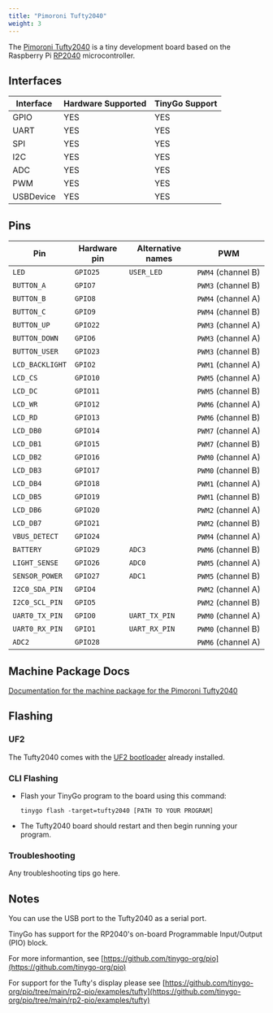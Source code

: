 ```yaml
---
title: "Pimoroni Tufty2040"
weight: 3
---
```


The [Pimoroni Tufty2040](https://shop.pimoroni.com/products/tufty-2040) is a tiny development board based on the Raspberry Pi [RP2040](https://datasheets.raspberrypi.org/rp2040/rp2040-datasheet.pdf) microcontroller.

## Interfaces

| Interface | Hardware Supported | TinyGo Support |
| --------- | ------------- | ----- |
| GPIO      | YES | YES |
| UART      | YES | YES |
| SPI       | YES | YES |
| I2C       | YES | YES |
| ADC       | YES | YES |
| PWM       | YES | YES |
| USBDevice | YES | YES |

## Pins

| Pin               | Hardware pin | Alternative names | PWM                  |
| ----------------- | ------------ | ----------------- | -------------------- |
| `LED`             | `GPIO25`     | `USER_LED`        | `PWM4` (channel B)   |
| `BUTTON_A`        | `GPIO7`      |                   | `PWM3` (channel B)   |
| `BUTTON_B`        | `GPIO8`      |                   | `PWM4` (channel A)   |
| `BUTTON_C`        | `GPIO9`      |                   | `PWM4` (channel B)   |
| `BUTTON_UP`       | `GPIO22`     |                   | `PWM3` (channel A)   |
| `BUTTON_DOWN`     | `GPIO6`      |                   | `PWM3` (channel A)   |
| `BUTTON_USER`     | `GPIO23`     |                   | `PWM3` (channel B)   |
| `LCD_BACKLIGHT`   | `GPIO2`      |                   | `PWM1` (channel A)   |
| `LCD_CS`          | `GPIO10`     |                   | `PWM5` (channel A)   |
| `LCD_DC`          | `GPIO11`     |                   | `PWM5` (channel B)   |
| `LCD_WR`          | `GPIO12`     |                   | `PWM6` (channel A)   |
| `LCD_RD`          | `GPIO13`     |                   | `PWM6` (channel B)   |
| `LCD_DB0`         | `GPIO14`     |                   | `PWM7` (channel A)   |
| `LCD_DB1`         | `GPIO15`     |                   | `PWM7` (channel B)   |
| `LCD_DB2`         | `GPIO16`     |                   | `PWM0` (channel A)   |
| `LCD_DB3`         | `GPIO17`     |                   | `PWM0` (channel B)   |
| `LCD_DB4`         | `GPIO18`     |                   | `PWM1` (channel A)   |
| `LCD_DB5`         | `GPIO19`     |                   | `PWM1` (channel B)   |
| `LCD_DB6`         | `GPIO20`     |                   | `PWM2` (channel A)   |
| `LCD_DB7`         | `GPIO21`     |                   | `PWM2` (channel B)   |
| `VBUS_DETECT`     | `GPIO24`     |                   | `PWM4` (channel A)   |
| `BATTERY`         | `GPIO29`     | `ADC3`            | `PWM6` (channel B)   |
| `LIGHT_SENSE`     | `GPIO26`     | `ADC0`            | `PWM5` (channel A)   |
| `SENSOR_POWER`    | `GPIO27`     | `ADC1`            | `PWM5` (channel B)   |
| `I2C0_SDA_PIN`    | `GPIO4`      |                   | `PWM2` (channel A)   |
| `I2C0_SCL_PIN`    | `GPIO5`      |                   | `PWM2` (channel B)   |
| `UART0_TX_PIN`    | `GPIO0`      | `UART_TX_PIN`     | `PWM0` (channel A)   |
| `UART0_RX_PIN`    | `GPIO1`      | `UART_RX_PIN`     | `PWM0` (channel B)   |
| `ADC2`            | `GPIO28`     |                   | `PWM6` (channel A)   |

## Machine Package Docs

[Documentation for the machine package for the Pimoroni Tufty2040](../machine/tufty2040)

## Flashing

### UF2

The Tufty2040 comes with the [UF2 bootloader](https://github.com/Microsoft/uf2) already installed.

### CLI Flashing

- Flash your TinyGo program to the board using this command:

    ```shell
    tinygo flash -target=tufty2040 [PATH TO YOUR PROGRAM]
    ```

- The Tufty2040 board should restart and then begin running your program.

### Troubleshooting

Any troubleshooting tips go here.

## Notes

You can use the USB port to the Tufty2040 as a serial port.

TinyGo has support for the RP2040's on-board Programmable Input/Output (PIO) block.

For more informantion, see [https://github.com/tinygo-org/pio](https://github.com/tinygo-org/pio)

For support for the Tufty's display please see [https://github.com/tinygo-org/pio/tree/main/rp2-pio/examples/tufty](https://github.com/tinygo-org/pio/tree/main/rp2-pio/examples/tufty)
